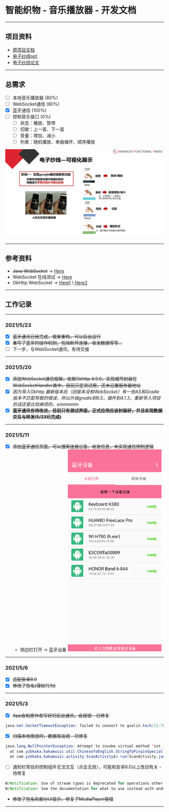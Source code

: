 # 智能织物 - 音乐播放器 - 开发文档

---

## 项目资料

* [原项目文档](./README.old.md)
* [电子纱线ppt](./data/电子纱线绳音乐器.pptx)
* [电子纱线论文](./data/E-textile%20Microinteractions%20Augmenting%20Twist%20with.pdf)

---

## 总需求

* [ ] 本地音乐播放器 (80%)
* [ ] WebSocket通信 (80%)
* [x] 蓝牙通信 (100%)
* [ ] 控制音乐接口 (0%)
  * [ ] 状态：播放、暂停
  * [ ] 切歌：上一首、下一首
  * [ ] 音量：增加、减小
  * [ ] 列表：随机播放、单曲循环、顺序播放

![Task](./data/Task_2021-05-06.png)

---

## 参考资料

* ~~Java WebSocket~~ -> [Here](https://www.jianshu.com/p/7b919910c892)
* WebSocket 在线测试 -> [Here](http://www.websocket-test.com/)
* OkHttp WebSocket -> [Here1](http://www.voycn.com/article/android-appruhejiezhuokhttpshiyongwebsocketshixianyufuwuqishishishuangxiangtongxinshier) \ [Here2](https://blog.csdn.net/kris_fei/article/details/80286968)

---

## 工作记录

---

### 2021/5/23

* [x] ~~蓝牙通讯已经完成，框架重构，可以后台运行~~
* [x] ~~重写了蓝牙的操作机制，包括断开连接、收发数据等等...~~
* [ ] 下一步，与WebSocket通讯，有待交接

---

### 2021/5/20

* [x] ~~添加WebSocket通信框架，依赖Okhttp 4.9.0，实现细节封装在WebSocketHandler类中，目前只是测试用，还未设置服务器地址~~
* [x] _因为导入Okhttp 最新版本后（旧版本没有WebSocket）有一些AS和Gradle版本不匹配导致的错误，所以升级gradle到6.5，插件到4.1.3，重新导入项目的话还是比较麻烦的，emmmmm_
* [x] ~~__蓝牙通讯有待改进，目前只有测试界面，正式应用应该封装好，并且实现数据交互与转发(5/23已完成)__~~

---

### 2021/5/11

* [x] ~~添加蓝牙通信页面，可以搜索连接设备、收发信息，未实现通信控制逻辑~~
  * 侧边栏打开 -> 蓝牙设备
  ![蓝牙设备界面](./pic/bluetooth%20activity.png)

---

### 2021/5/6

* [x] ~~适配安卓8.0~~
* [x] ~~修改了包名(侵权行为)~~

---

### 2021/5/3

* [x] ~~App会和原作者写好的后台通讯，会报错 - 已修复~~

```Java
java.net.SocketTimeoutException: failed to connect to guolin.tech/13.70.26.68 (port 80) from /10.202.46.171 (port 43832) after 10000ms
```

* [x] ~~扫描本地歌曲时，数据库出错 - 已修复~~

```Java
java.lang.NullPointerException: Attempt to invoke virtual method 'int java.lang.String.length()' on a null object reference
  at com.yzbkaka.kakamusic.util.ChineseToEnglish.StringToPinyinSpecial(ChineseToEnglish.java:75)
  at com.yzbkaka.kakamusic.activity.ScanActivity$4.run(ScanActivity.java:224)
```

* [ ] 通知栏常驻的控制组件无法交互（点击无效），可能和安卓8.0以上改动有关 - 待修复

```Java
W/Notification: Use of stream types is deprecated for operations other than volume control
W/Notification: See the documentation for what to use instead with android.media.AudioAttributes to qualify your playback use case
```

* ~~修改了包名和部分UI显示，修复了MediaPlayer报错~~

---
